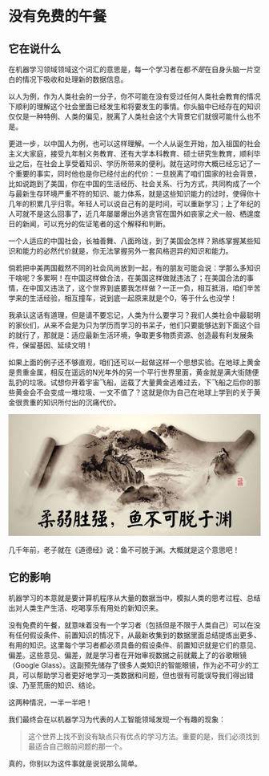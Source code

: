 # 没有免费的午餐

## 它在说什么

在机器学习领域领域这个词汇的意思是，每一个学习者在都*不是*在自身头脑一片空白的情况下吸收和处理新的数据信息。

以人为例，作为人类社会的一分子，你不可能在没有受过任何人类社会教育的情况下顺利的理解这个社会里面已经发生和将要发生的事情。你头脑中已经存在的知识仅仅是一种特例、人类的偏见，脱离了人类社会这个大背景它们就很可能什么也不是。

更进一步，以中国人为例，也可以这样理解。一个人从诞生开始，加入祖国的社会主义大家庭，接受九年制义务教育、还有大学本科教育、硕士研究生教育，顺利毕业之后，在社会上享受着知识、学历所带来的便利。就在这时你大概已经忘记了一个重要的事实，同时他也是你已经付出的代价：一旦脱离了咱们国家的社会背景，比如说跑到了美国，你在中国的生活经历、社会关系、行为方式，共同构成了一个与最新生存环境严重不符的知识、能力体系，就是这些知识能力的过时，使得你十几年的积累几乎归零。年轻人可以说自己有的是时间，可以重新学习；上了年纪的人可就不是这么回事了，近几年屡屡爆出外逃贪官在国外如丧家之犬一般、栖遑度日的新闻，可以充分的佐证笔者的这个解释和判断。

一个人适应的中国社会，长袖善舞、八面玲珑，到了美国会怎样？熟练掌握某些知识和能力的必然代价就是，你无法掌握另外一套风格迥异的知识和能力。

倘若把中美两国截然不同的社会风尚放到一起，有的朋友可能会说：学那么多知识干啥呢？多累啊！在中国这样做合法，在美国这样做就违法了；在美国合法的事情，在中国又违法了，这个世界到底要我怎样做？一正一负，相互抵消，咱们辛苦学来的生活经验，相互撞车，说到底一起原来就是个0，等于什么也没学！

我承认这话有道理，但是请不要忘记，人类为什么要学习？我们人类社会中最聪明的家伙们，从来不会是为只为学历而学习的书呆子，他们只要能够达到下面这个目的就行了，那就是：适应最新生活环境，争取更多物质资源、创造最有利发展条件，保留基因、延续文明！

如果上面的例子还不够直观，咱们还可以一起做这样一个思想实验。在地球上黄金是贵重金属，相反在遥远的N光年外的另一个平行世界里面，黄金就是满大街随便乱扔的垃圾。试想你开着宇宙飞船，运载了大量黄金逃难过去，下飞船之后你的那些黄金会不会变成一堆垃圾、一文不值了？这就是你为自己在地球上学到的关于黄金很贵重的知识所付出的沉痛代价。

![Alt text](./images/28870000397ca898daa8.jpeg)

几千年前，老子就在《道德经》说：鱼不可脱于渊。大概就是这个意思吧！

## 它的影响

机器学习的本意就是要计算机程序从大量的数据当中，模拟人类的思考过程、总结出对人类生产生活、吃喝享乐有用处的新知识来。

没有免费的午餐，就意味着没有一个学习者（包括但是不限于人类自己）可以在没有任何假设条件、前置知识的情况下，从最新收集到的数据里面总结提炼出更多、有用的知识。这里每个学习者都必须具备的假设条件、前置知识就是它们的意见、偏差。这些意见、偏差，就是学习者在开始审视数据之前就戴上了的谷歌眼镜（Google Glass）。这副预先储存了很多人类知识的智能眼镜，作为必不可少的工具，可以帮助学习者更好地学习一类数据和问题，但也很有可能误导我们得出错误、乃至荒唐的知识、结论。

这两种情况，一半一半吧！

我们最终会在以机器学习为代表的人工智能领域发现一个有趣的现象：

> 这个世界上找不到没有缺点只有优点的学习方法。重要的是，我们必须找到最适合自己眼前问题的那一个。

真的，你别以为这件事就是说说那么简单。



